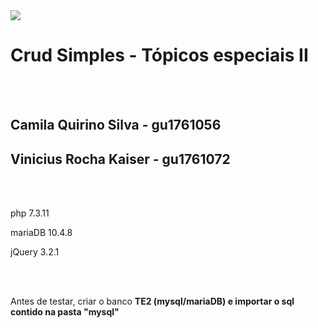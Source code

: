 <img src="http://gru.ifsp.edu.br/images/logos/Guarulhos-02.jpg">


<h1> Crud Simples - Tópicos especiais II </h1>
<br/><br/>

<h2> Camila Quirino Silva -  gu1761056</h2>
<h2> Vinicius Rocha Kaiser -  gu1761072</h2>
<br/><br/>

<p>php 7.3.11</p>
<p>mariaDB 10.4.8</p>
<p>jQuery 3.2.1</p>

<br/><br/>
<p> Antes de testar, criar o banco <strong>TE2<strong/> (mysql/mariaDB) e importar o sql contido na pasta "mysql" </p>
